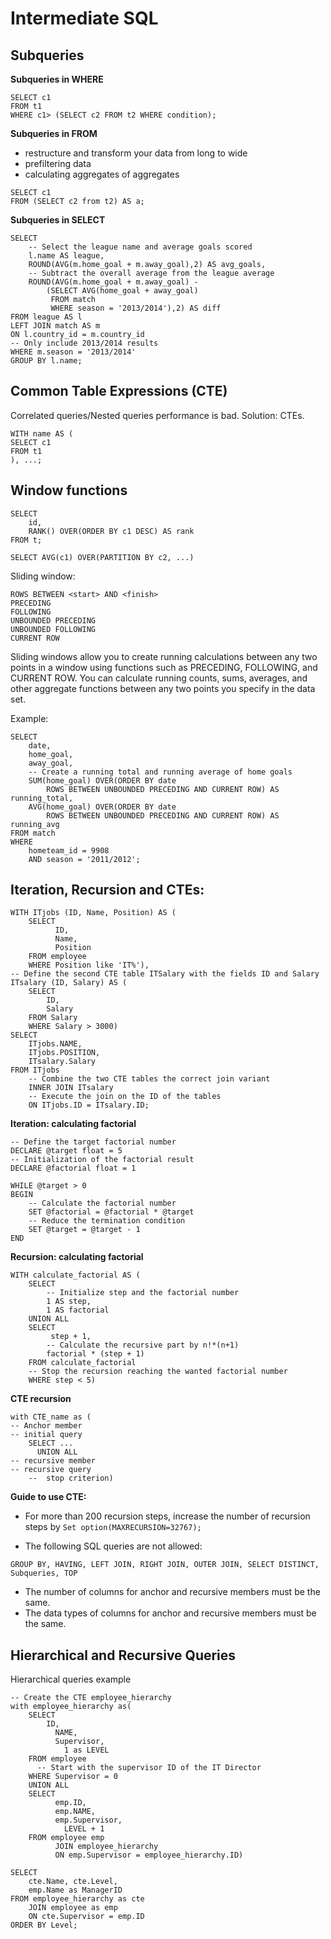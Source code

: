 # Intermediate SQL

## Subqueries

__Subqueries in WHERE__

```
SELECT c1
FROM t1
WHERE c1> (SELECT c2 FROM t2 WHERE condition);
```

__Subqueries in FROM__

+ restructure and transform your data from long to wide
+ prefiltering data
+ calculating aggregates of aggregates
```
SELECT c1
FROM (SELECT c2 from t2) AS a;
```

__Subqueries in SELECT__

```
SELECT
    -- Select the league name and average goals scored
    l.name AS league,
    ROUND(AVG(m.home_goal + m.away_goal),2) AS avg_goals,
    -- Subtract the overall average from the league average
    ROUND(AVG(m.home_goal + m.away_goal) -
        (SELECT AVG(home_goal + away_goal)
         FROM match
         WHERE season = '2013/2014'),2) AS diff
FROM league AS l
LEFT JOIN match AS m
ON l.country_id = m.country_id
-- Only include 2013/2014 results
WHERE m.season = '2013/2014'
GROUP BY l.name;
```

## Common Table Expressions (CTE)

Correlated queries/Nested queries performance is bad. Solution: CTEs.

```
WITH name AS (
SELECT c1
FROM t1
), ...;
```

## Window functions

```
SELECT
    id,
    RANK() OVER(ORDER BY c1 DESC) AS rank
FROM t;
```

```
SELECT AVG(c1) OVER(PARTITION BY c2, ...)
```

Sliding window:
```
ROWS BETWEEN <start> AND <finish>
PRECEDING
FOLLOWING
UNBOUNDED PRECEDING
UNBOUNDED FOLLOWING
CURRENT ROW
```

Sliding windows allow you to create running calculations between any two points in a window using functions such as PRECEDING, FOLLOWING, and CURRENT ROW. You can calculate running counts, sums, averages, and other aggregate functions between any two points you specify in the data set.

Example:
```
SELECT
    date,
    home_goal,
    away_goal,
    -- Create a running total and running average of home goals
    SUM(home_goal) OVER(ORDER BY date
        ROWS BETWEEN UNBOUNDED PRECEDING AND CURRENT ROW) AS running_total,
    AVG(home_goal) OVER(ORDER BY date
        ROWS BETWEEN UNBOUNDED PRECEDING AND CURRENT ROW) AS running_avg
FROM match
WHERE
    hometeam_id = 9908
    AND season = '2011/2012';
```



## Iteration, Recursion and CTEs:
```
WITH ITjobs (ID, Name, Position) AS (
    SELECT
          ID,
          Name,
          Position
    FROM employee
    WHERE Position like 'IT%'),
-- Define the second CTE table ITSalary with the fields ID and Salary
ITsalary (ID, Salary) AS (
    SELECT
        ID,
        Salary
    FROM Salary
    WHERE Salary > 3000)
SELECT
    ITjobs.NAME,
    ITjobs.POSITION,
    ITsalary.Salary
FROM ITjobs
    -- Combine the two CTE tables the correct join variant
    INNER JOIN ITsalary
    -- Execute the join on the ID of the tables
    ON ITjobs.ID = ITsalary.ID;
```

__Iteration: calculating factorial__
```
-- Define the target factorial number
DECLARE @target float = 5
-- Initialization of the factorial result
DECLARE @factorial float = 1

WHILE @target > 0
BEGIN
    -- Calculate the factorial number
    SET @factorial = @factorial * @target
    -- Reduce the termination condition  
    SET @target = @target - 1
END
```
__Recursion: calculating factorial__
```
WITH calculate_factorial AS (
    SELECT
        -- Initialize step and the factorial number      
        1 AS step,
        1 AS factorial
    UNION ALL
    SELECT
         step + 1,
        -- Calculate the recursive part by n!*(n+1)
        factorial * (step + 1)
    FROM calculate_factorial        
    -- Stop the recursion reaching the wanted factorial number
    WHERE step < 5)
 ```
__CTE recursion__
```
with CTE_name as (
-- Anchor member
-- initial query
    SELECT ... 
      UNION ALL
-- recursive member
-- recursive query
    --  stop criterion)
```

__Guide to use CTE:__
+ For more than 200 recursion steps, increase the number of recursion steps by 
`Set option(MAXRECURSION=32767);`

+ The following SQL queries are not allowed:
```
GROUP BY, HAVING, LEFT JOIN, RIGHT JOIN, OUTER JOIN, SELECT DISTINCT, Subqueries, TOP
```
+ The number of columns for anchor and recursive members must be the same.
+ The data types of columns for anchor and recursive members must be the same.



## Hierarchical and Recursive Queries
Hierarchical queries example
```
-- Create the CTE employee_hierarchy
with employee_hierarchy as(
    SELECT
        ID,
          NAME,
          Supervisor,
            1 as LEVEL
    FROM employee
      -- Start with the supervisor ID of the IT Director
    WHERE Supervisor = 0
    UNION ALL
    SELECT
          emp.ID,
          emp.NAME,
          emp.Supervisor,
            LEVEL + 1
    FROM employee emp
          JOIN employee_hierarchy
          ON emp.Supervisor = employee_hierarchy.ID)
    
SELECT
    cte.Name, cte.Level,
    emp.Name as ManagerID
FROM employee_hierarchy as cte
    JOIN employee as emp
    ON cte.Supervisor = emp.ID
ORDER BY Level;

```
